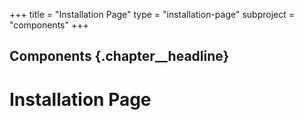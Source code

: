 +++
title = "Installation Page"
type = "installation-page"
subproject = "components"
+++

## Components {.chapter__headline}

# Installation Page
